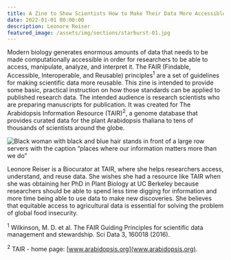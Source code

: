 ```yaml
---
title: A Zine to Show Scientists How to Make Their Data More Accessible
date: 2022-01-01 00:00:00
description: Leonore Reiser
featured_image: /assets/img/sections/starburst-01.jpg
---
```


Modern biology generates enormous amounts of data that needs to be made computationally accessible in order for researchers to be able to access, manipulate, analyze, and interpret it. The FAIR (Findable, Accessible, Interoperable, and Reusable) principles<sup>1</sup> are a set of guidelines for making scientific data more reusable. This zine is intended to provide some basic, practical instruction on how those standards can be applied to published research data. The intended audience is research scientists who are preparing manuscripts for publication. It was created for The Arabidopsis Information Resource (TAIR)<sup>2</sup>, a genome database that provides curated data for the plant Arabidopsis thaliana to tens of thousands of scientists around the globe.

<img src="../assets/img/posts/reiser_zine.jpg" alt="Black woman with black and blue hair stands in front of a large row servers with the caption “places where our information matters more than we do”">

Leonore Reiser is a Biocurator at TAIR, where she helps researchers access, understand, and reuse data. She wishes she
had a resource like TAIR when she was obtaining her PhD in Plant Biology at UC Berkeley because researchers should be able to spend less time digging for information and more time being able to use data to make new discoveries. She believes that equitable access
to agricultural data is essential for solving the problem of global food insecurity.

<sup>1</sup> Wilkinson, M. D. et al. The FAIR Guiding Principles for scientific data management and stewardship. Sci Data 3, 160018 (2016). 

<sup>2</sup> TAIR - home page: [www.arabidopsis.org](www.arabidopsis.org).